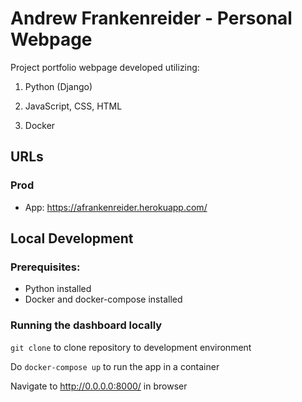 # Andrew Frankenreider - Personal Webpage

Project portfolio webpage developed utilizing:

1. Python (Django)

2. JavaScript, CSS, HTML

3. Docker

## URLs

### Prod

- App: https://afrankenreider.herokuapp.com/

## Local Development

### Prerequisites:

- Python installed
- Docker and docker-compose installed

### Running the dashboard locally

`git clone` to clone repository to development environment

Do `docker-compose up` to run the app in a container

Navigate to http://0.0.0.0:8000/ in browser
